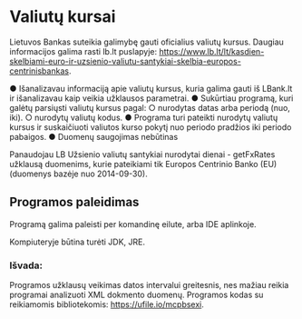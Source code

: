 # Valiutų kursai

Lietuvos Bankas suteikia galimybę gauti oficialius valiutų kursus. Daugiau informacijos galima
rasti lb.lt puslapyje:
https://www.lb.lt/lt/kasdien-skelbiami-euro-ir-uzsienio-valiutu-santykiai-skelbia-europos-centrinisbankas.

● Išanalizavau informaciją apie valiutų kursus, kuria galima gauti iš LBank.lt ir išanalizavau kaip veikia
užklausos parametrai.
● Sukūrtiau programą, kuri galėtų parsiųsti valiutų kursus pagal:
○ nurodytas datas arba periodą (nuo, iki).
○ nurodytų valiutų kodus.
● Programa turi pateikti nurodytų valiutų kursus ir suskaičiuoti valiutos kurso pokytį nuo
periodo pradžios iki periodo pabaigos.
● Duomenų saugojimas nebūtinas

Panaudojau LB Užsienio valiutų santykiai nurodytai dienai - getFxRates užklausą duomenims, kurie pateikiami tik Europos Centrinio Banko (EU) (duomenys bazėje nuo 2014-09-30).

## Programos paleidimas

Programą galima paleisti per komandinę eilute, arba IDE aplinkoje.

Kompiuteryje būtina turėti  JDK, JRE.


### Išvada:
Programos užklausų veikimas datos intervalui greitesnis, nes mažiau reikia programai analizuoti XML dokmento duomenų.
Programos kodas su reikiamomis bibliotekomis: https://ufile.io/mcpbsexi.
